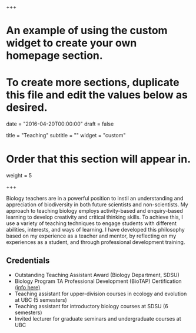 +++
# An example of using the custom widget to create your own homepage section.
# To create more sections, duplicate this file and edit the values below as desired.

date = "2016-04-20T00:00:00"
draft = false

title = "Teaching"
subtitle = ""
widget = "custom"

# Order that this section will appear in.
weight = 5

+++

Biology teachers are in a powerful position to instil an understanding and appreciation of biodiversity in both future scientists and non-scientists. My approach to teaching biology employs activity-based and enquiry-based learning to develop creativity and critical thinking skills. To achieve this, I use a variety of teaching techniques to engage students with different abilities, interests, and ways of learning. I have developed this philosophy based on my experience as a teacher and mentor, by reflecting on my experiences as a student, and through professional development training.

## Credentials
* Outstanding Teaching Assistant Award (Biology Department, SDSU)
* Biology Program TA Professional Development (BioTAP) Certification [(info here)](https://blogs.ubc.ca/biotap/)
* Teaching assistant for upper-division courses in ecology and evolution at UBC (5 semesters)
* Teaching assistant for introductory biology courses at SDSU (6 semesters)
* Invited lecturer for graduate seminars and undergraduate courses at UBC
